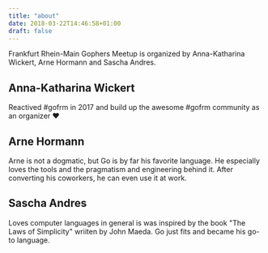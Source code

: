 ```yaml
---
title: "about"
date: 2018-03-22T14:46:58+01:00
draft: false
---
```


Frankfurt Rhein-Main Gophers Meetup is organized by Anna-Katharina Wickert, Arne Hormann and Sascha Andres.

## Anna-Katharina Wickert

Reactived #gofrm in 2017 and build up the awesome #gofrm community as an organizer ❤

## Arne Hormann

Arne is not a dogmatic, but Go is by far his favorite language. He especially loves the tools and the pragmatism and engineering behind it. After converting his coworkers, he can even use it at work.

## Sascha Andres

Loves computer languages in general is was inspired by the book "The Laws of Simplicity" wriiten by John Maeda. Go just fits and became his go-to language.